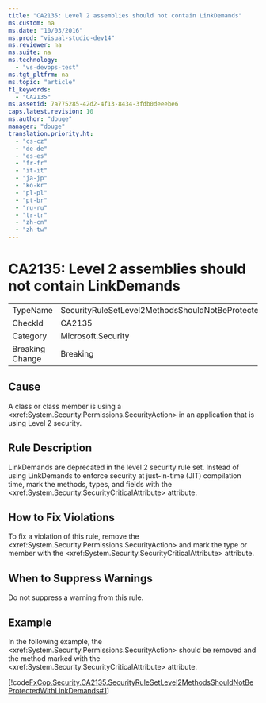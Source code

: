 ```yaml
---
title: "CA2135: Level 2 assemblies should not contain LinkDemands"
ms.custom: na
ms.date: "10/03/2016"
ms.prod: "visual-studio-dev14"
ms.reviewer: na
ms.suite: na
ms.technology: 
  - "vs-devops-test"
ms.tgt_pltfrm: na
ms.topic: "article"
f1_keywords: 
  - "CA2135"
ms.assetid: 7a775285-42d2-4f13-8434-3fdb0deeebe6
caps.latest.revision: 10
ms.author: "douge"
manager: "douge"
translation.priority.ht: 
  - "cs-cz"
  - "de-de"
  - "es-es"
  - "fr-fr"
  - "it-it"
  - "ja-jp"
  - "ko-kr"
  - "pl-pl"
  - "pt-br"
  - "ru-ru"
  - "tr-tr"
  - "zh-cn"
  - "zh-tw"
---
```

# CA2135: Level 2 assemblies should not contain LinkDemands
|||  
|-|-|  
|TypeName|SecurityRuleSetLevel2MethodsShouldNotBeProtectedWithLinkDemands|  
|CheckId|CA2135|  
|Category|Microsoft.Security|  
|Breaking Change|Breaking|  
  
## Cause  
 A class or class member is using a \<xref:System.Security.Permissions.SecurityAction> in an application that is using Level 2 security.  
  
## Rule Description  
 LinkDemands are deprecated in the level 2 security rule set. Instead of using LinkDemands to enforce security at just-in-time (JIT) compilation time, mark the methods, types, and fields with the \<xref:System.Security.SecurityCriticalAttribute> attribute.  
  
## How to Fix Violations  
 To fix a violation of this rule, remove the \<xref:System.Security.Permissions.SecurityAction> and mark the type or member with the \<xref:System.Security.SecurityCriticalAttribute> attribute.  
  
## When to Suppress Warnings  
 Do not suppress a warning from this rule.  
  
## Example  
 In the following example, the \<xref:System.Security.Permissions.SecurityAction> should be removed and the method marked with the \<xref:System.Security.SecurityCriticalAttribute> attribute.  
  
 [!code[FxCop.Security.CA2135.SecurityRuleSetLevel2MethodsShouldNotBeProtectedWithLinkDemands#1](../VS_IDE/codesnippet/CSharp/ca2135--level-2-assemblies-should-not-contain-linkdemands_1.cs)]